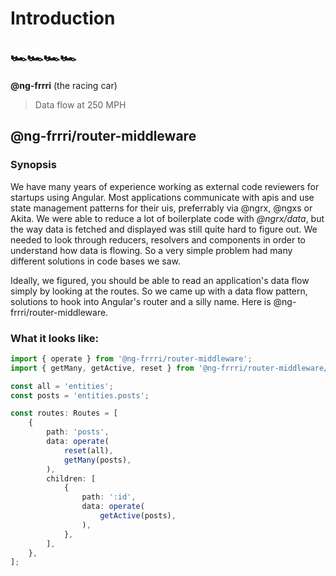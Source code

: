# Introduction

## 🏎🏎🏎🏎

**@ng-frrri** \(the racing car\)
> Data flow at 250 MPH

## @ng-frrri/router-middleware

### Synopsis

We have many years of experience working as external code reviewers for startups using Angular. Most applications communicate with apis and use state management patterns for their uis, preferrably via @ngrx, @ngxs or Akita. We were able to reduce a lot of boilerplate code with *@ngrx/data*, but the way data is fetched and displayed was still quite hard to figure out. We needed to look through reducers, resolvers and components in order to understand how data is flowing. So a very simple problem had many different solutions in code bases we saw.

Ideally, we figured, you should be able to read an application's data flow simply by looking at the routes. So we came up with a data flow pattern, solutions to hook into Angular's router and a silly name. Here is @ng-frrri/router-middleware.

### What it looks like:

```typescript
import { operate } from '@ng-frrri/router-middleware';
import { getMany, getActive, reset } from '@ng-frrri/router-middleware/operators';

const all = 'entities';
const posts = 'entities.posts';

const routes: Routes = [
    {
        path: 'posts',
        data: operate(
            reset(all),
            getMany(posts),
        ),
        children: [
            {
                path: ':id',
                data: operate(
                    getActive(posts),
                ),
            },
        ],
    },
];
```

